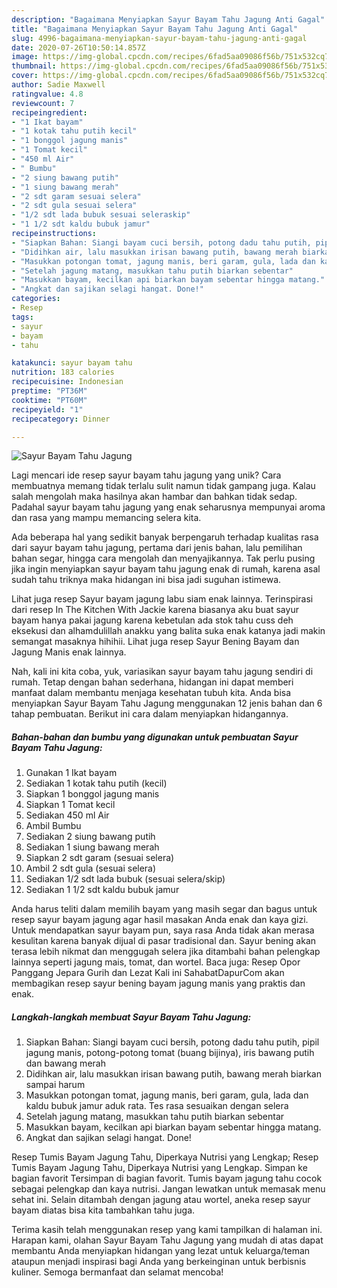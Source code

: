 ```yaml
---
description: "Bagaimana Menyiapkan Sayur Bayam Tahu Jagung Anti Gagal"
title: "Bagaimana Menyiapkan Sayur Bayam Tahu Jagung Anti Gagal"
slug: 4996-bagaimana-menyiapkan-sayur-bayam-tahu-jagung-anti-gagal
date: 2020-07-26T10:50:14.857Z
image: https://img-global.cpcdn.com/recipes/6fad5aa09086f56b/751x532cq70/sayur-bayam-tahu-jagung-foto-resep-utama.jpg
thumbnail: https://img-global.cpcdn.com/recipes/6fad5aa09086f56b/751x532cq70/sayur-bayam-tahu-jagung-foto-resep-utama.jpg
cover: https://img-global.cpcdn.com/recipes/6fad5aa09086f56b/751x532cq70/sayur-bayam-tahu-jagung-foto-resep-utama.jpg
author: Sadie Maxwell
ratingvalue: 4.8
reviewcount: 7
recipeingredient:
- "1 Ikat bayam"
- "1 kotak tahu putih kecil"
- "1 bonggol jagung manis"
- "1 Tomat kecil"
- "450 ml Air"
- " Bumbu"
- "2 siung bawang putih"
- "1 siung bawang merah"
- "2 sdt garam sesuai selera"
- "2 sdt gula sesuai selera"
- "1/2 sdt lada bubuk sesuai seleraskip"
- "1 1/2 sdt kaldu bubuk jamur"
recipeinstructions:
- "Siapkan Bahan: Siangi bayam cuci bersih, potong dadu tahu putih, pipil jagung manis, potong-potong tomat (buang bijinya), iris bawang putih dan bawang merah"
- "Didihkan air, lalu masukkan irisan bawang putih, bawang merah biarkan sampai harum"
- "Masukkan potongan tomat, jagung manis, beri garam, gula, lada dan kaldu bubuk jamur aduk rata. Tes rasa sesuaikan dengan selera"
- "Setelah jagung matang, masukkan tahu putih biarkan sebentar"
- "Masukkan bayam, kecilkan api biarkan bayam sebentar hingga matang."
- "Angkat dan sajikan selagi hangat. Done!"
categories:
- Resep
tags:
- sayur
- bayam
- tahu

katakunci: sayur bayam tahu 
nutrition: 183 calories
recipecuisine: Indonesian
preptime: "PT36M"
cooktime: "PT60M"
recipeyield: "1"
recipecategory: Dinner

---
```



![Sayur Bayam Tahu Jagung](https://img-global.cpcdn.com/recipes/6fad5aa09086f56b/751x532cq70/sayur-bayam-tahu-jagung-foto-resep-utama.jpg)

Lagi mencari ide resep sayur bayam tahu jagung yang unik? Cara membuatnya memang tidak terlalu sulit namun tidak gampang juga. Kalau salah mengolah maka hasilnya akan hambar dan bahkan tidak sedap. Padahal sayur bayam tahu jagung yang enak seharusnya mempunyai aroma dan rasa yang mampu memancing selera kita.

Ada beberapa hal yang sedikit banyak berpengaruh terhadap kualitas rasa dari sayur bayam tahu jagung, pertama dari jenis bahan, lalu pemilihan bahan segar, hingga cara mengolah dan menyajikannya. Tak perlu pusing jika ingin menyiapkan sayur bayam tahu jagung enak di rumah, karena asal sudah tahu triknya maka hidangan ini bisa jadi suguhan istimewa.

Lihat juga resep Sayur bayam jagung labu siam enak lainnya. Terinspirasi dari resep In The Kitchen With Jackie karena biasanya aku buat sayur bayam hanya pakai jagung karena kebetulan ada stok tahu cuss deh eksekusi dan alhamdulillah anakku yang balita suka enak katanya jadi makin semangat masaknya hihihii. Lihat juga resep Sayur Bening Bayam dan Jagung Manis enak lainnya.


Nah, kali ini kita coba, yuk, variasikan sayur bayam tahu jagung sendiri di rumah. Tetap dengan bahan sederhana, hidangan ini dapat memberi manfaat dalam membantu menjaga kesehatan tubuh kita. Anda bisa menyiapkan Sayur Bayam Tahu Jagung menggunakan 12 jenis bahan dan 6 tahap pembuatan. Berikut ini cara dalam menyiapkan hidangannya.

<!--inarticleads1-->

##### Bahan-bahan dan bumbu yang digunakan untuk pembuatan Sayur Bayam Tahu Jagung:

1. Gunakan 1 Ikat bayam
1. Sediakan 1 kotak tahu putih (kecil)
1. Siapkan 1 bonggol jagung manis
1. Siapkan 1 Tomat kecil
1. Sediakan 450 ml Air
1. Ambil  Bumbu
1. Sediakan 2 siung bawang putih
1. Sediakan 1 siung bawang merah
1. Siapkan 2 sdt garam (sesuai selera)
1. Ambil 2 sdt gula (sesuai selera)
1. Sediakan 1/2 sdt lada bubuk (sesuai selera/skip)
1. Sediakan 1 1/2 sdt kaldu bubuk jamur


Anda harus teliti dalam memilih bayam yang masih segar dan bagus untuk resep sayur bayam jagung agar hasil masakan Anda enak dan kaya gizi. Untuk mendapatkan sayur bayam pun, saya rasa Anda tidak akan merasa kesulitan karena banyak dijual di pasar tradisional dan. Sayur bening akan terasa lebih nikmat dan menggugah selera jika ditambahi bahan pelengkap lainnya seperti jagung mais, tomat, dan wortel. Baca juga: Resep Opor Panggang Jepara Gurih dan Lezat Kali ini SahabatDapurCom akan membagikan resep sayur bening bayam jagung manis yang praktis dan enak. 

<!--inarticleads2-->

##### Langkah-langkah membuat Sayur Bayam Tahu Jagung:

1. Siapkan Bahan: Siangi bayam cuci bersih, potong dadu tahu putih, pipil jagung manis, potong-potong tomat (buang bijinya), iris bawang putih dan bawang merah
1. Didihkan air, lalu masukkan irisan bawang putih, bawang merah biarkan sampai harum
1. Masukkan potongan tomat, jagung manis, beri garam, gula, lada dan kaldu bubuk jamur aduk rata. Tes rasa sesuaikan dengan selera
1. Setelah jagung matang, masukkan tahu putih biarkan sebentar
1. Masukkan bayam, kecilkan api biarkan bayam sebentar hingga matang.
1. Angkat dan sajikan selagi hangat. Done!


Resep Tumis Bayam Jagung Tahu, Diperkaya Nutrisi yang Lengkap; Resep Tumis Bayam Jagung Tahu, Diperkaya Nutrisi yang Lengkap. Simpan ke bagian favorit Tersimpan di bagian favorit. Tumis bayam jagung tahu cocok sebagai pelengkap dan kaya nutrisi. Jangan lewatkan untuk memasak menu sehat ini. Selain ditambah dengan jagung atau wortel, aneka resep sayur bayam diatas bisa kita tambahkan tahu juga. 

Terima kasih telah menggunakan resep yang kami tampilkan di halaman ini. Harapan kami, olahan Sayur Bayam Tahu Jagung yang mudah di atas dapat membantu Anda menyiapkan hidangan yang lezat untuk keluarga/teman ataupun menjadi inspirasi bagi Anda yang berkeinginan untuk berbisnis kuliner. Semoga bermanfaat dan selamat mencoba!
